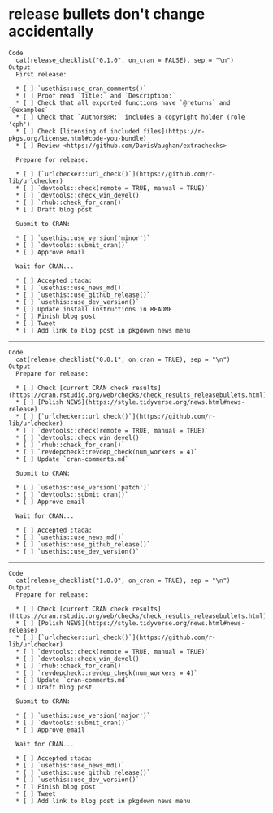 # release bullets don't change accidentally

    Code
      cat(release_checklist("0.1.0", on_cran = FALSE), sep = "\n")
    Output
      First release:
      
      * [ ] `usethis::use_cran_comments()`
      * [ ] Proof read `Title:` and `Description:`
      * [ ] Check that all exported functions have `@returns` and `@examples`
      * [ ] Check that `Authors@R:` includes a copyright holder (role 'cph')
      * [ ] Check [licensing of included files](https://r-pkgs.org/license.html#code-you-bundle)
      * [ ] Review <https://github.com/DavisVaughan/extrachecks>
      
      Prepare for release:
      
      * [ ] [`urlchecker::url_check()`](https://github.com/r-lib/urlchecker)
      * [ ] `devtools::check(remote = TRUE, manual = TRUE)`
      * [ ] `devtools::check_win_devel()`
      * [ ] `rhub::check_for_cran()`
      * [ ] Draft blog post
      
      Submit to CRAN:
      
      * [ ] `usethis::use_version('minor')`
      * [ ] `devtools::submit_cran()`
      * [ ] Approve email
      
      Wait for CRAN...
      
      * [ ] Accepted :tada:
      * [ ] `usethis::use_news_md()`
      * [ ] `usethis::use_github_release()`
      * [ ] `usethis::use_dev_version()`
      * [ ] Update install instructions in README
      * [ ] Finish blog post
      * [ ] Tweet
      * [ ] Add link to blog post in pkgdown news menu

---

    Code
      cat(release_checklist("0.0.1", on_cran = TRUE), sep = "\n")
    Output
      Prepare for release:
      
      * [ ] Check [current CRAN check results](https://cran.rstudio.org/web/checks/check_results_releasebullets.html)
      * [ ] [Polish NEWS](https://style.tidyverse.org/news.html#news-release)
      * [ ] [`urlchecker::url_check()`](https://github.com/r-lib/urlchecker)
      * [ ] `devtools::check(remote = TRUE, manual = TRUE)`
      * [ ] `devtools::check_win_devel()`
      * [ ] `rhub::check_for_cran()`
      * [ ] `revdepcheck::revdep_check(num_workers = 4)`
      * [ ] Update `cran-comments.md`
      
      Submit to CRAN:
      
      * [ ] `usethis::use_version('patch')`
      * [ ] `devtools::submit_cran()`
      * [ ] Approve email
      
      Wait for CRAN...
      
      * [ ] Accepted :tada:
      * [ ] `usethis::use_news_md()`
      * [ ] `usethis::use_github_release()`
      * [ ] `usethis::use_dev_version()`

---

    Code
      cat(release_checklist("1.0.0", on_cran = TRUE), sep = "\n")
    Output
      Prepare for release:
      
      * [ ] Check [current CRAN check results](https://cran.rstudio.org/web/checks/check_results_releasebullets.html)
      * [ ] [Polish NEWS](https://style.tidyverse.org/news.html#news-release)
      * [ ] [`urlchecker::url_check()`](https://github.com/r-lib/urlchecker)
      * [ ] `devtools::check(remote = TRUE, manual = TRUE)`
      * [ ] `devtools::check_win_devel()`
      * [ ] `rhub::check_for_cran()`
      * [ ] `revdepcheck::revdep_check(num_workers = 4)`
      * [ ] Update `cran-comments.md`
      * [ ] Draft blog post
      
      Submit to CRAN:
      
      * [ ] `usethis::use_version('major')`
      * [ ] `devtools::submit_cran()`
      * [ ] Approve email
      
      Wait for CRAN...
      
      * [ ] Accepted :tada:
      * [ ] `usethis::use_news_md()`
      * [ ] `usethis::use_github_release()`
      * [ ] `usethis::use_dev_version()`
      * [ ] Finish blog post
      * [ ] Tweet
      * [ ] Add link to blog post in pkgdown news menu


